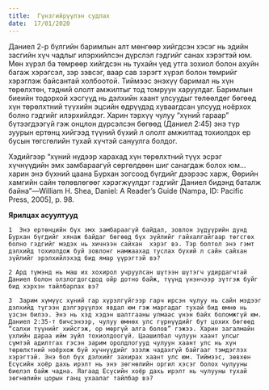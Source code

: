 ```yaml
---
title:  Гүнзгийрүүлэн судлах
date:  17/01/2020
---
```


Даниел 2-р бүлгийн баримлын алт мөнгөөр хийгдсэн хэсэг нь эдийн засгийн хүч чадлыг илэрхийлсэн дүрслэл гэдгийг санах хэрэгтэй юм. Мөн хүрэл ба төмрөөр хийгдсэн нь тухайн үед утга зохиол болон ахуйн багаж хэрэгсэл, зэр зэвсэг, ваар сав зэрэгт хүрэл болон төмрийг хэрэглэж байсантай холбоотой. Тиймээс энэхүү баримал нь хүн төрөлхтөн, тэдний ололт амжилтыг тод томруун харуулдаг. Баримлын биеийн тодорхой хэсгүүд нь дэлхийн хаант улсуудыг төлөөлдөг бөгөөд хүн төрөлхтний түүхийн эцсийн өдрүүдэд хуваагдсан улсууд ноёрхох болно гэдгийг илэрхийлдэг. Харин тэрхүү чулуу “хүний гараар” бүтээгдээгүй гэж онцлон дүрсэлсэн бөгөөд (Даниел 2:45) энэ түр зуурын ертөнц хийгээд түүний бүхий л ололт амжилтад тохиолдох ер бусын төгсгөлийн тухай хүчтэй сануулга болдог.

Хэдийгээр “хүний нүдээр харахад хүн төрөлхтний түүх эсрэг хүчнүүдийн эмх замбараагүй сөргөлдөөн шиг санагдаж болох юм... харин энэ бүхний цаана Бурхан зогсоод бүгдийг дээрээс харж, Өөрийн хамгийн сайн төлөвлөгөөг хэрэгжүүлдэг гэдгийг Даниел бидэнд баталж байна”—William H. Shea, Daniel: A Reader’s Guide (Nampa, ID: Pacific Press, 2005], p. 98.

**Ярилцах асуултууд**

`1  Энэ ертөнцийн бүх эмх замбараагүй байдал, зовлон зүдүүрийн дунд Бурхан бүгдийг хянаж байдаг бөгөөд бүх зүйлийг гайхалгайгаар төгсгөх болно гэдгийг мэдэх нь хичнээн сайхан  хэрэг вэ. Тэр болтол энэ гэмт дэлхийд тохиолдож буй зовлонг намжаахад туслах бүхий л сайн сайхан зүйлийг эрэлхийлэхэд бид ямар үүрэгтэй вэ?`

`2 Ард түмэнд нь маш их хохирол учруулсан шүтээн шүтэгч удирдагчтай Даниел болон олзлогдогсдод ойр дотно байж, түүнд үнэнчээр зүтгэж буйг бид хэрхэн тайлбарлах вэ?`

`3  Зарим хүмүүс хүний гар хүрэлгүйгээр гарч ирсэн чулуу нь сайн мэдээг дэлхийд түгээн дэлгэрүүлэх явдал юм гэж маргадаг тухай бид өмнө нь үзсэн билээ. Энэ нь хэд хэдэн шалтгааны улмаас үнэн байх боломжгүй юм.  Даниел 2:35-т бичсэнээр, чулуу өмнөх улс гүрнүүдийг бут цохих бөгөөд “салхи түүнийг хийсгэж, ор мөргүй алга болов” гэжээ. Харин загалмайн үхлийн дараа ийм зүйл тохиолдоогүй. Цаашилбал чулуун хаант улсыг сүмтэй адилтгах гэсэн зарим оролдлогууд чулуун хаант улс нь хүн төрөлхтний ноёрхож буй хүчнүүдийг эзэлж чадахгүй байгааг тэмдэглэх хэрэгтэй. Энэ бол бүх дэлхийг захирах хаант улс юм. Тиймээс, зөвхөн Есүсийн хоёр дахь ирэлт нь энэ зөгнөлийн оргил хэсэг болох чулууны биелэл байж чадна. Яагаад Есүсийн хоёр дахь ирэлт нь чулууны тухай зөгнөлийн цорын ганц ухаалаг тайлбар вэ?`